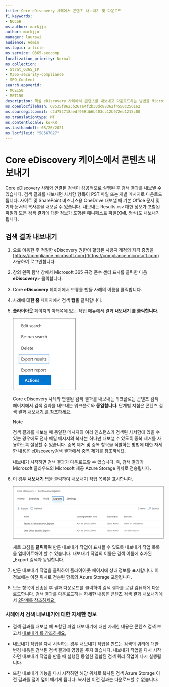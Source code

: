 ```yaml
---
title: Core eDiscovery 사례에서 콘텐츠 내보내기 및 다운로드
f1.keywords:
- NOCSH
ms.author: markjjo
author: markjjo
manager: laurawi
audience: Admin
ms.topic: article
ms.service: O365-seccomp
localization_priority: Normal
ms.collection:
- Strat_O365_IP
- M365-security-compliance
- SPO_Content
search.appverid:
- MOE150
- MET150
description: 핵심 eDiscovery 사례에서 콘텐츠를 내보내고 다운로드하는 방법을 Microsoft 365.
ms.openlocfilehash: 68535f8623b26aa4f2b30dc88362f4550c256162
ms.sourcegitcommit: c2d752718aedf958db6b403cc12b972ed1215c00
ms.translationtype: MT
ms.contentlocale: ko-KR
ms.lasthandoff: 08/26/2021
ms.locfileid: "58567027"
---
```

# <a name="export-content-from-a-core-ediscovery-case"></a>Core eDiscovery 케이스에서 콘텐츠 내보내기

Core eDiscovery 사례와 연결된 검색이 성공적으로 실행된 후 검색 결과를 내보낼 수 있습니다. 검색 결과를 내보내면 사서함 항목이 PST 파일 또는 개별 메시지로 다운로드됩니다. 사이트 및 SharePoint 비즈니스용 OneDrive 내보낼 때 기본 Office 문서 및 기타 문서의 복사본을 내보낼 수 있습니다. 내보내는 Results.csv 대한 정보가 포함된 파일과 모든 검색 결과에 대한 정보가 포함된 매니페스트 파일(XML 형식)도 내보내기됩니다.
  
## <a name="export-search-results"></a>검색 결과 내보내기

1. 으로 이동한 후 적절한 eDiscovery 권한이 할당된 사용자 계정의 자격 증명을 [https://compliance.microsoft.com](https://compliance.microsoft.com) 사용하여 로그인합니다.

2. 창의 왼쪽 탐색 창에서 Microsoft 365 규정 준수 센터 표시를 클릭한 다음 **eDiscovery**> 클릭합니다. 

3. Core **eDiscovery** 페이지에서 보류를 만들 사례의 이름을 클릭합니다.

4. 사례에 **대한 홈** 페이지에서 검색 **탭을** 클릭합니다.

5. **플라이아웃** 페이지의 아래쪽에 있는 작업 메뉴에서 결과 **내보내기 를 클릭합니다.**

   ![작업 메뉴에서 결과 내보내기 옵션입니다.](../media/ActionMenuExportResults.png)

   Core eDiscovery 사례와 연결된 검색 결과를 내보내는 워크플로는 콘텐츠 검색 페이지에서 검색 결과를 내보내는 워크플로와 **동일합니다.** 단계별 지침은 콘텐츠 검색 결과 [내보내기 를 참조하세요.](export-search-results.md)

   > [!NOTE]
   > 검색 결과를 내보낼 때 동일한 메시지의 여러 인스턴스가 검색된 사서함에 있을 수 있는 경우에도 전자 메일 메시지의 복사본 하나만 내보낼 수 있도록 중복 제거를 사용하도록 설정할 수 있습니다. 중복 제거 및 중복 항목을 식별하는 방법에 대한 자세한 내용은 [eDiscovery](de-duplication-in-ediscovery-search-results.md)검색 결과에서 중복 제거를 참조하세요.

   내보내기 시작하면 검색 결과가 다운로드할 수 있습니다. 즉, 검색 결과가 Microsoft 클라우드의 Microsoft 제공 Azure Storage 위치로 전송됩니다.
  
6. 이 경우 **내보내기** 탭을 클릭하여 내보내기 작업 목록을 표시합니다.
  
   ![Core eDiscovery 사례의 내보내기 탭에서 작업을 내보낼 수 있습니다.](../media/CoreeDiscoveryExport.png)

   새로 고침을 **클릭하여** 만든 내보내기 작업이 표시될 수 있도록 내보내기 작업 목록을 업데이트해야 할 수 있습니다. 내보내기 작업의 이름은 검색 이름에  추가된 _Export 검색과 동일합니다.

7. 만든 내보내기 작업을 클릭하여 플라이아웃 페이지에 상태 정보를 표시합니다. 이 정보에는 이전 위치로 전송된 항목의 Azure Storage 포함됩니다.

8. 모든 항목이 전송된 후  결과 다운로드를 클릭하여 검색 결과를 로컬 컴퓨터에 다운로드합니다. 검색 결과를 다운로드하는 자세한 내용은 콘텐츠 검색 결과 내보내기에서 [2단계를 참조하세요.](export-search-results.md#step-2-download-the-search-results)

### <a name="more-information-about-exporting-searches-from-a-case"></a>사례에서 검색 내보내기에 대한 자세한 정보

- 검색 결과를 내보낼 때 포함된 파일 내보내기에 대한 자세한 내용은 콘텐츠 검색 보고서 [내보내기 를 참조하세요.](export-a-content-search-report.md#whats-included-in-the-report)

- 내보내기 작업을 다시 시작하는 경우 내보내기 작업을 만드는 검색의 쿼리에 대한 변경 내용은 검색된 검색 결과에 영향을 주지 않습니다. 내보내기 작업을 다시 시작하면 내보내기 작업을 만들 때 실행된 동일한 결합된 검색 쿼리 작업이 다시 실행됩니다.

- 또한 내보내기 기능을 다시 시작하면 해당 위치로 복사된 검색 Azure Storage 이전 결과를 덮어 덮어 매기게 됩니다. 복사한 이전 결과는 다운로드할 수 없습니다.
